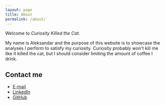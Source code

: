 ```yaml
---
layout: page
title: About
permalink: /about/
---
```


Welcome to *Curiosity Killed the Cat.*

My name is Aleksandar and the purpose of this website is to showcase the analyses I perform to satisfy my curiosity. Curiosity probably won't kill me like it killed the cat, but I should consider limiting the amount of coffee I drink.

## Contact me

* [E-mail](mailto:aco@acojekralj.com)
* [LinkedIn](https://www.linkedin.com/in/alex-ratesic)
* [GitHub](https://github.com/velaco)
